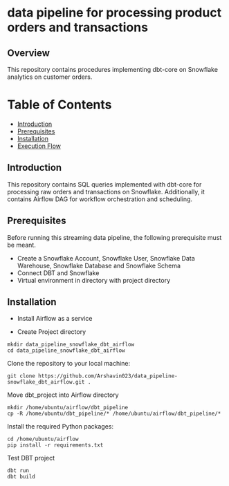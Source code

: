# data pipeline for processing product orders and transactions 
## Overview
This repository contains procedures implementing dbt-core on Snowflake analytics on customer orders.

# Table of Contents
- [Introduction](#introduction)
- [Prerequisites](#prerequisites)
- [Installation](#installation)
- [Execution Flow](#execution-flow)


## Introduction <a name="introduction"></a>
This repository contains SQL queries implemented with dbt-core for processing raw orders and transactions on Snowflake. Additionally, it contains Airflow DAG for workflow orchestration and scheduling.

## Prerequisites <a name="prerequisites"></a>
Before running this streaming data pipeline, the following prerequisite must be meant.

- Create a Snowflake Account, Snowflake User, Snowflake Data Warehouse, Snowflake Database and Snowflake Schema
- Connect DBT and Snowflake
- Virtual environment in directory with project directory

## Installation <a name="installation"></a>

- Install Airflow as a service

- Create Project directory
``` 
mkdir data_pipeline_snowflake_dbt_airflow
cd data_pipeline_snowflake_dbt_airflow
```

Clone the repository to your local machine:
``` 
git clone https://github.com/Arshavin023/data_pipeline-snowflake_dbt_airflow.git .
```

Move dbt_project into Airflow directory
```
mkdir /home/ubuntu/airflow/dbt_pipeline
cp -R /home/ubuntu/dbt_pipeline/* /home/ubuntu/airflow/dbt_pipeline/*
```

Install the required Python packages:
```
cd /home/ubuntu/airflow
pip install -r requirements.txt
```

Test DBT project
``` 
dbt run
dbt build
```